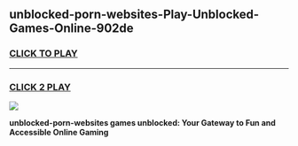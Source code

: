 
## unblocked-porn-websites-Play-Unblocked-Games-Online-902de
<h3>
<a href="https://premium76.site?title=unblocked-porn-websites&ref=25A">CLICK TO PLAY</a></h3>
<hr>

<h3>
<a href="https://premium76.site?title=unblocked-porn-websites&ref=25A">CLICK 2 PLAY</a>
  
</h3>

<a href="https://premium76.site?title=unblocked-porn-websites&ref=25A"><img src="https://clearcache.store/games.png"></a>


**unblocked-porn-websites games unblocked: Your Gateway to Fun and Accessible Online Gaming**
